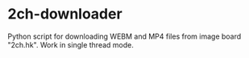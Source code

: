 # 2ch-downloader
Python script for downloading WEBM and MP4 files from image board "2ch.hk".
Work in single thread mode.

